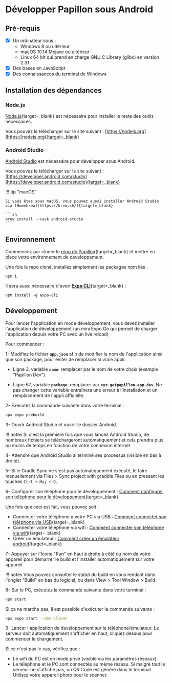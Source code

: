 # Développer Papillon sous Android

## **Pré-requis**
- [x] Un ordinateur sous :
    - Windows 8 ou ultérieur
    - macOS 10.14 Mojave ou ultérieur
    - Linux 64 bit qui prend en charge GNU C Library (glibc) en version 2.31
- [x] Des bases en JavaScript
- [x] Des connaissances du terminal de Windows

## **Installation des dépendances**

### Node.js
[Node.js](https://nodejs.org){target=_blank} est nécessaire pour installer le reste des outils nécessaires.

Vous pouvez le télécharger sur le site suivant : [https://nodejs.org](https://nodejs.org){target=_blank}

### Android Studio

[Android Studio](https://developer.android.com/studio) est nécessaire pour développer sous Android.

Vous pouvez le télécharger sur le site suivant : [https://developer.android.com/studio](https://developer.android.com/studio){target=_blank}

!!! tip "macOS"

    Si vous êtes sous macOS, vous pouvez aussi installer Android Studio via [Homebrew](https://brew.sh/){target=_blank}

    ```sh
    brew install --cask android-studio
    ```

## Environnement
Commencez par cloner le  [repo de Papillon](https://github.com/PapillonApp/Papillon){target=_blank} et mettre en place votre environnement de développement.

Une fois le repo cloné, installez simplement les packages npm liés :

```
npm i
```

Il sera aussi nécessaire d'avoir [**Expo CLI**](https://docs.expo.dev/more/expo-cli/){target=_blank} :

```
npm install -g expo-cli
```

## **Développement**

Pour lancer l'application en mode développement, vous devez installer l'application de développement (un mini Expo Go qui permet de charger l'application depuis votre PC avec un live reload)

Pour commencer :

1- Modifiez le fichier **`app.json`** afin de modifier le nom de l'application ainsi que son package, pour éviter de remplacer la vraie appli.

- Ligne 3, variable **`name`**: remplacer par le nom de votre choix (exemple "Papillon Dev").

- Ligne 67, variable **`package`**: remplacer par **`xyz.getpapillon.app.dev`**. Ne pas changer cette variable entraînera une erreur à l'installation et un remplacement de l'appli officielle.

2- Exécutez la commande suivante dans votre terminal :
```sh
npx expo prebuild
```

3- Ouvrir Android Studio et ouvrir le dossier Android. 

!!! notes
    Si c'est la première fois que vous lancez Android Studio, de nombreux fichiers se téléchargeront automatiquement et cela prendra plus ou moins de temps en fonction de votre connexion internet.

4- Attendre que Android Studio ai terminé ses processus (visible en bas à droite). 

5- Si le Gradle Sync ne s'est pas automatiquement exécuté, le faire manuellement via Files > Sync project with graddle Files ou en pressant les touches `Ctrl + Maj + O`.

6- Configurer son téléphone pour le développement :  [Comment configurer son téléphone pour le développement](https://developer.android.com/studio/run/device?hl=fr#setting-up){target=_blank}

Une fois que ceci est fait, vous pouvez soit :
    
- Connecter votre téléphone à votre PC via USB : [Comment connecter son téléphone via USB](https://developer.android.com/studio/run/device?hl=fr#connect){target=_blank}
- Connecter votre téléphone via wifi : [Comment connecter son téléphone via wifi](https://developer.android.com/studio/run/device?hl=fr#wireless){target=_blank}
- Créer un émulateur : [Comment créer un émulateur android](https://developer.android.com/studio/run/emulator?hl=fr#avd){target=_blank}

7- Appuyer sur l'îcone "Run" en haut à droite à côté du nom de votre appareil pour démarrer le build et l'installer automatiquement sur votre appareil.

!!! notes
    Vous pouvez consulter le statut du build en vous rendant dans l'onglet "Build" en bas du logiciel, ou dans View > Tool Window > Build.

8- Sur le PC, exécutez la commande suivante dans votre terminal :
```sh
npm start
```

Si ça ne marche pas, il est possible d'exécuter la commande suivante : 
```sh
npx expo start --dev-client
```

9- Lancer l'application de developpement sur le téléphone/émulateur. Le serveur doit automatiquement s'afficher en haut, cliquez dessus pour commencer le chargement. <br>

Si ce n'est pas le cas, vérifiez que :

- Le wifi du PC est en mode privé (visible via les paramètres réseaux).
- Le téléphone et le PC sont connectés au même réseau. Si malgré tout le serveur ne s'affiche pas, un QR Code est généré dans le terminal. Utilisez votre appareil photo pour le scanner.

